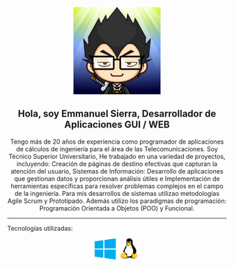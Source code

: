 <div align="center">
  <img src="Logo.jpg" width="200">
  <h2>Hola, soy Emmanuel Sierra, Desarrollador de Aplicaciones GUI / WEB</h2>
</div>

<p align="center">
  Tengo más de 20 años de experiencia como programador de aplicaciones de cálculos de ingeniería para el área de las Telecomunicaciones. Soy Técnico Superior Universitario, He trabajado en una variedad de proyectos, incluyendo: Creación de páginas de destino efectivas que capturan la atención del usuario, Sistemas de Información: Desarrollo de aplicaciones que gestionan  datos y proporcionan análisis útiles e Implementación de herramientas específicas para resolver problemas complejos en el campo de la ingeniería.
Para mis desarrollos de sistemas utilizao metodologías Agile Scrum y Prototipado. Además utilizo los paradigmas de programación: Programación Orientada a Objetos (POO) y Funcional.
</p>

<hr>

Tecnologías utilizadas:

<div align="center">
  <img src="Windows 10.png" width="50">
  <img src="Linux.png" width="50">
</div>
